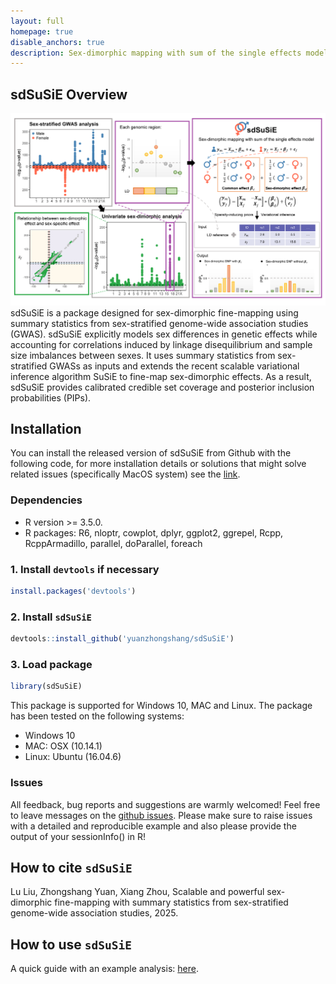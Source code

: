 ```yaml
---
layout: full
homepage: true
disable_anchors: true
description: Sex-dimorphic mapping with sum of the single effects model
---
```

## sdSuSiE Overview
![sdSuSiE\_pipeline](sdSuSiE.png)
sdSuSiE is a package designed for sex-dimorphic fine-mapping using summary statistics from sex-stratified genome-wide association studies (GWAS). sdSuSiE explicitly models sex differences in genetic effects while accounting for correlations induced by linkage disequilibrium and sample size imbalances between sexes. It uses summary statistics from sex-stratified GWASs as inputs and extends the recent scalable variational inference algorithm SuSiE to fine-map sex-dimorphic effects. As a result, sdSuSiE provides calibrated credible set coverage and posterior inclusion probabilities (PIPs). 

Installation
------------
You can install the released version of sdSuSiE from Github with the following code, for more installation details or solutions that might solve related issues (specifically MacOS system) see the [link](https://yuanzhongshang.github.io/sdSuSiE/documentation/02_installation.html).

### Dependencies 
* R version >= 3.5.0.
* R packages: R6, nloptr, cowplot, dplyr, ggplot2, ggrepel, Rcpp, RcppArmadillo, parallel, doParallel, foreach


### 1. Install `devtools` if necessary
```r
install.packages('devtools')
```

### 2. Install `sdSuSiE`
```r
devtools::install_github('yuanzhongshang/sdSuSiE')
```
### 3. Load package
```r
library(sdSuSiE)
```

This package is supported for Windows 10, MAC and Linux. The package has been tested on the following systems:
- Windows 10
- MAC: OSX (10.14.1)
- Linux: Ubuntu (16.04.6)

### Issues
All feedback, bug reports and suggestions are warmly welcomed! Feel free to leave messages on the [github issues](https://github.com/yuanzhongshang/sdSuSiE/issues). Please make sure to raise issues with a detailed and reproducible example and also please provide the output of your sessionInfo() in R! 

How to cite `sdSuSiE`
-------------------
Lu Liu, Zhongshang Yuan, Xiang Zhou, Scalable and powerful sex-dimorphic fine-mapping with summary statistics from sex-stratified genome-wide association studies, 2025.

How to use `sdSuSiE`
-------------------
A quick guide with an example analysis: [here](https://yuanzhongshang.github.io/sdSuSiE/documentation/03_A_Quick_Guide.html).
